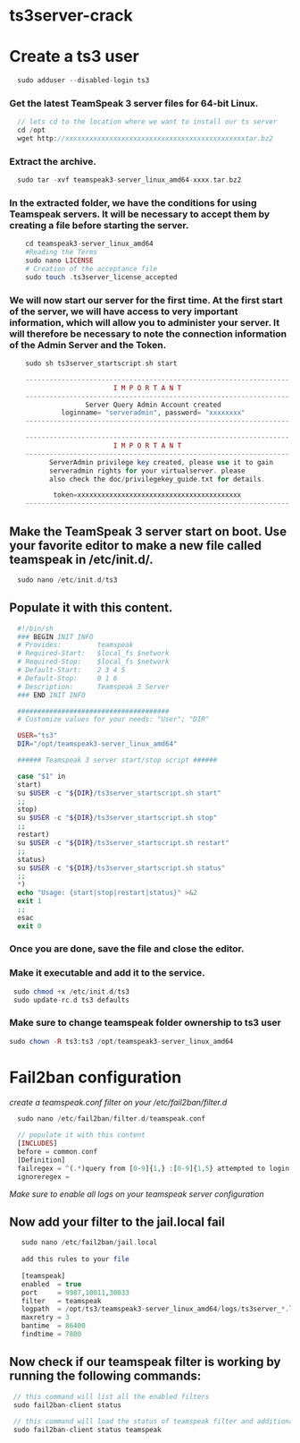 # ts3server-crack
# Create a ts3 user 
 
```php
  sudo adduser --disabled-login ts3
```
 
### Get the latest TeamSpeak 3 server files for 64-bit Linux.

```php
  // lets cd to the location where we want to install our ts server
  cd /opt
  wget http://xxxxxxxxxxxxxxxxxxxxxxxxxxxxxxxxxxxxxxxxxxxxxtar.bz2
```
  
 ### Extract the archive.
  ```php
    sudo tar -xvf teamspeak3-server_linux_amd64-xxxx.tar.bz2
  ```
  
### In the extracted folder, we have the conditions for using Teamspeak servers. It will be necessary to accept them by creating a file before starting the server.
  ```php
      cd teamspeak3-server_linux_amd64
      #Reading the Terms
      sudo nano LICENSE
      # Creation of the acceptance file
      sudo touch .ts3server_license_accepted
  ```

### We will now start our server for the first time. At the first start of the server, we will have access to very important information, which will allow you to administer your server. It will therefore be necessary to note the connection information of the Admin Server and the Token.
```php
    sudo sh ts3server_startscript.sh start

    ------------------------------------------------------------------
                          I M P O R T A N T                           
    ------------------------------------------------------------------
                   Server Query Admin Account created                 
             loginname= "serveradmin", password= "xxxxxxxx"
    ------------------------------------------------------------------

    ------------------------------------------------------------------
                          I M P O R T A N T                           
    ------------------------------------------------------------------
          ServerAdmin privilege key created, please use it to gain 
          serveradmin rights for your virtualserver. please
          also check the doc/privilegekey_guide.txt for details.

           token=xxxxxxxxxxxxxxxxxxxxxxxxxxxxxxxxxxxxxxxxx
    ------------------------------------------------------------------
 ```
## Make the TeamSpeak 3 server start on boot. Use your favorite editor to make a new file called teamspeak in /etc/init.d/.
```php
  sudo nano /etc/init.d/ts3
```
## Populate it with this content.

```php
  #!/bin/sh
  ### BEGIN INIT INFO
  # Provides:         teamspeak
  # Required-Start:   $local_fs $network
  # Required-Stop:    $local_fs $network
  # Default-Start:    2 3 4 5
  # Default-Stop:     0 1 6
  # Description:      Teamspeak 3 Server
  ### END INIT INFO

  ######################################
  # Customize values for your needs: "User"; "DIR"

  USER="ts3"
  DIR="/opt/teamspeak3-server_linux_amd64"

  ###### Teamspeak 3 server start/stop script ######

  case "$1" in
  start)
  su $USER -c "${DIR}/ts3server_startscript.sh start"
  ;;
  stop)
  su $USER -c "${DIR}/ts3server_startscript.sh stop"
  ;;
  restart)
  su $USER -c "${DIR}/ts3server_startscript.sh restart"
  ;;
  status)
  su $USER -c "${DIR}/ts3server_startscript.sh status"
  ;;
  *)
  echo "Usage: {start|stop|restart|status}" >&2
  exit 1
  ;;
  esac
  exit 0
 ```
 
 ### Once you are done, save the file and close the editor.
 ### Make it executable and add it to the service.
 ```php
  sudo chmod +x /etc/init.d/ts3
  sudo update-rc.d ts3 defaults
 ```
 ### Make sure to change teamspeak folder ownership to ts3 user 
 ```php
 sudo chown -R ts3:ts3 /opt/teamspeak3-server_linux_amd64
 ```
 
 # Fail2ban configuration
  *create a teamspeak.conf filter on your /etc/fail2ban/filter.d*
  ```php
    sudo nano /etc/fail2ban/filter.d/teamspeak.conf
    
    // populate it with this content
    [INCLUDES]
    before = common.conf
    [Definition]
    failregex = ^(.*)query from [0-9]{1,} :[0-9]{1,5} attempted to login with account "(.*)" and failed!$
    ignoreregex =
  ```
  *Make sure to enable all logs on your teamspeak server configuration*
  
  ## Now add your filter to the jail.local fail

  ```php
     sudo nano /etc/fail2ban/jail.local
     
     add this rules to your file
     
     [teamspeak]
     enabled  = true
     port     = 9987,10011,30033
     filter   = teamspeak
     logpath  = /opt/ts3/teamspeak3-server_linux_amd64/logs/ts3server_*.log
     maxretry = 3
     bantime  = 86400
     findtime = 7800
  ```
  ## Now check if our teamspeak filter is working by running the following commands:
  ```php
   // this command will list all the enabled filters
   sudo fail2ban-client status 
   
   // this command will load the status of teamspeak filter and additional details
   sudo fail2ban-client status teamspeak
  ```


